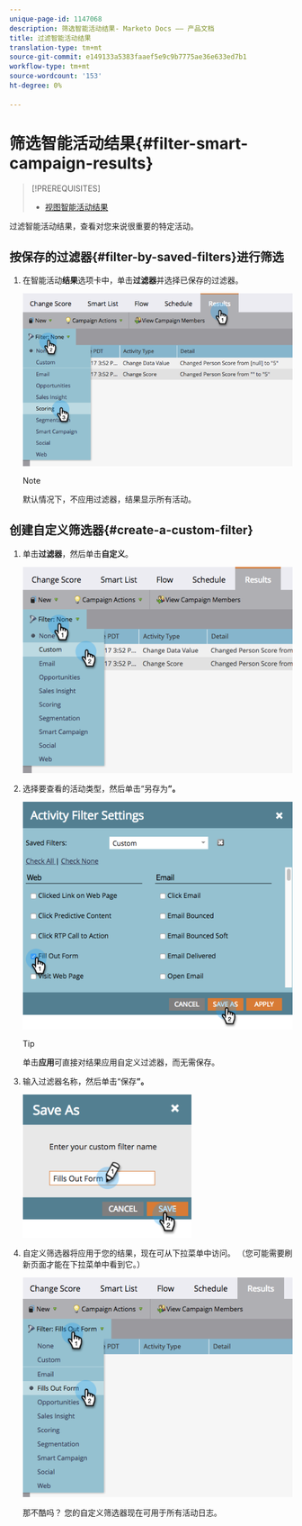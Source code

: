```yaml
---
unique-page-id: 1147068
description: 筛选智能活动结果- Marketo Docs —— 产品文档
title: 过滤智能活动结果
translation-type: tm+mt
source-git-commit: e149133a5383faaef5e9c9b7775ae36e633ed7b1
workflow-type: tm+mt
source-wordcount: '153'
ht-degree: 0%

---
```



# 筛选智能活动结果{#filter-smart-campaign-results}

>[!PREREQUISITES]
>
>* [视图智能活动结果](view-smart-campaign-results.md)

>



过滤智能活动结果，查看对您来说很重要的特定活动。

## 按保存的过滤器{#filter-by-saved-filters}进行筛选

1. 在智能活动&#x200B;**结果**&#x200B;选项卡中，单击&#x200B;**过滤器**&#x200B;并选择已保存的过滤器。

   ![](assets/resultsfilter-hands.png)

   >[!NOTE]
   >
   >默认情况下，不应用过滤器，结果显示所有活动。

## 创建自定义筛选器{#create-a-custom-filter}

1. 单击&#x200B;**过滤器**，然后单击&#x200B;**自定义**。

   ![](assets/filterscustom-hands.png)

1. 选择要查看的活动类型，然后单击“另存为&#x200B;**”。**

   ![](assets/activityfiltersettings-hands.png)

   >[!TIP]
   >
   >单击&#x200B;**应用**&#x200B;可直接对结果应用自定义过滤器，而无需保存。

1. 输入过滤器名称，然后单击“保存&#x200B;**”。**

   ![](assets/saveasfilter-hands.png)

1. 自定义筛选器将应用于您的结果，现在可从下拉菜单中访问。 （您可能需要刷新页面才能在下拉菜单中看到它。）

   ![](assets/customfilter-hands.png)

   那不酷吗？ 您的自定义筛选器现在可用于所有活动日志。

